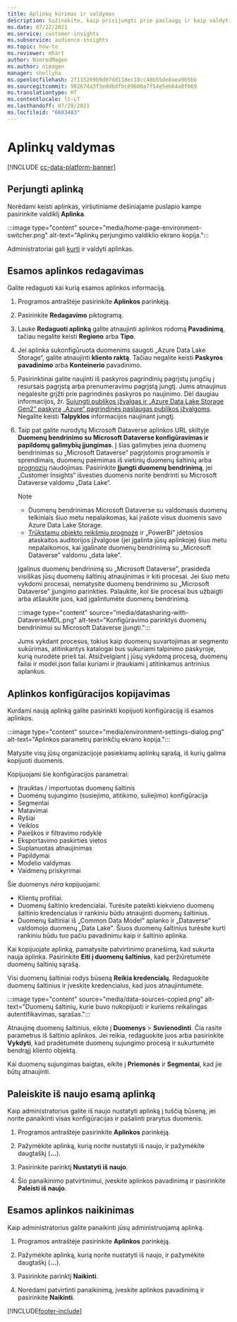 ```yaml
---
title: Aplinkų kūrimas ir valdymas
description: Sužinokite, kaip prisijungti prie paslaugų ir kaip valdyti aplinkas.
ms.date: 07/22/2021
ms.service: customer-insights
ms.subservice: audience-insights
ms.topic: how-to
ms.reviewer: mhart
author: NimrodMagen
ms.author: nimagen
manager: shellyha
ms.openlocfilehash: 2f115269b9d07dd118ec18cc48b55de8aea9b5bb
ms.sourcegitcommit: 98267da3f3eddbdfbc89600a7f54e5e664a8f069
ms.translationtype: HT
ms.contentlocale: lt-LT
ms.lasthandoff: 07/28/2021
ms.locfileid: "6683483"
---
```

# <a name="manage-environments"></a>Aplinkų valdymas

[!INCLUDE [cc-data-platform-banner](../includes/cc-data-platform-banner.md)]

## <a name="switch-environments"></a>Perjungti aplinką

Norėdami keisti aplinkas, viršutiniame dešiniajame puslapio kampe pasirinkite valdiklį **Aplinka**.

:::image type="content" source="media/home-page-environment-switcher.png" alt-text="Aplinkų perjungimo valdiklio ekrano kopija.":::

Administratoriai gali [kurti](get-started-paid.md) ir valdyti aplinkas.

## <a name="edit-an-existing-environment"></a>Esamos aplinkos redagavimas

Galite redaguoti kai kurią esamos aplinkos informaciją.

1.  Programos antraštėje pasirinkite **Aplinkos** parinkėją.

2.  Pasirinkite **Redagavimo** piktogramą.

3. Lauke **Redaguoti aplinką** galite atnaujinti aplinkos rodomą **Pavadinimą**, tačiau negalite keisti  **Regiono** arba **Tipo**.

4. Jei aplinka sukonfigūruota duomenims saugoti „Azure Data Lake Storage“, galite atnaujinti **kliento raktą**. Tačiau negalite keisti **Paskyros pavadinimo** arba **Konteinerio** pavadinimo.

5. Pasirinktinai galite naujinti iš paskyros pagrindinių pagrįstų jungčių į resursais pagrįstą arba prenumeravimu pagrįstą jungtį. Jums atnaujinus negalėsite grįžti prie pagrindinės paskyros po naujinimo. Dėl daugiau informacijos, žr. [Sujungti publikos įžvalgas ir „Azure Data Lake Storage Gen2“ paskyrą „Azure“ pagrindinės paslaugas publikos įžvalgoms](connect-service-principal.md). Negalite keisti **Talpyklos** informacijos naujinant jungtį.

6. Taip pat galite nurodytų Microsoft Dataverse aplinkos URL skiltyje **Duomenų bendrinimo su Microsoft Dataverse konfigūravimas ir papildomų galimybių įjungimas**. Į šias galimybes įeina duomenų bendrinimas su „Microsoft Dataverse” pagrįstomis programomis ir sprendimais, duomenų paėmimas iš vietinių duomenų šaltinių arba [prognozių](predictions.md) naudojimas. Pasirinkite **Įjungti duomenų bendrinimą**, jei „Customer Insights“ išvesties duomenis norite bendrinti su Microsoft Dataverse valdomu „Data Lake“.

   > [!NOTE]
   > - Duomenų bendrinimas Microsoft Dataverse su valdomasis duomenų telkiniais šiuo metu nepalaikomas, kai įrašote visus duomenis savo Azure Data Lake Storage.
   > - [Trūkstamų objekto reikšmių prognozė](predictions.md) ir „PowerBI” įdėtosios ataskaitos auditorijos įžvalgose (jei įgalinta jūsų aplinkoje) šiuo metu nepalaikomos, kai įgalinate duomenų bendrinimą su „Microsoft Dataverse” valdomu „data lake”.

   Įgalinus duomenų bendrinimą su „Microsoft Dataverse”, prasideda visiškas jūsų duomenų šaltinių atnaujinimas ir kiti procesai. Jei šiuo metu vykdomi procesai, nematysite duomenų bendrinimo su „Microsoft Dataverse” įjungimo parinkties. Palaukite, kol šie procesai bus užbaigti arba atšaukite juos, kad įgalintumėte duomenų bendrinimą. 
   
   :::image type="content" source="media/datasharing-with-DataverseMDL.png" alt-text="Konfigūravimo parinktys duomenų bendrinimui su Microsoft Dataverse įjungti.":::
   
   Jums vykdant procesus, tokius kaip duomenų suvartojimas ar segmento sukūrimas, atitinkantys katalogai bus sukuriami talpinimo paskyroje, kurią nurodėte prieš tai. Atsižvelgiant į jūsų vykdomą procesą, duomenų failai ir model.json failai kuriami ir įtraukiami į atitinkamus antrinius aplankus.

## <a name="copy-the-environment-configuration"></a>Aplinkos konfigūracijos kopijavimas

Kurdami naują aplinką galite pasirinkti kopijuoti konfigūraciją iš esamos aplinkos. 

:::image type="content" source="media/environment-settings-dialog.png" alt-text="Aplinkos parametrų parinkčių ekrano kopija.":::

Matysite visų jūsų organizacijoje pasiekiamų aplinkų sąrašą, iš kurių galima kopijuoti duomenis.

Kopijuojami šie konfigūracijos parametrai:

- Įtrauktas / importuotas duomenų šaltinis
- Duomenų sujungimo (susiejimo, atitikimo, suliejimo) konfigūracija
- Segmentai
- Matavimai
- Ryšiai
- Veiklos
- Paieškos ir filtravimo rodyklė
- Eksportavimo paskirties vietos
- Suplanuotas atnaujinimas
- Papildymai
- Modelio valdymas
- Vaidmenų priskyrimai

Šie duomenys *nėra* kopijuojami:

- Klientų profiliai.
- Duomenų šaltinio kredencialai. Turėsite pateikti kiekvieno duomenų šaltinio kredencialus ir rankiniu būdu atnaujinti duomenų šaltinius.
- Duomenų šaltiniai iš „Common Data Model“ aplanko ir „Dataverse“ valdomojo duomenų „Data Lake". Šiuos duomenų šaltinius turėsite kurti rankiniu būdu tuo pačiu pavadinimu kaip ir šaltinio aplinka.

Kai kopijuojate aplinką, pamatysite patvirtinimo pranešimą, kad sukurta nauja aplinka. Pasirinkite **Eiti į duomenų šaltinius**, kad peržiūrėtumėte duomenų šaltinių sąrašą.

Visi duomenų šaltiniai rodys būseną **Reikia kredencialų**. Redaguokite duomenų šaltinius ir įveskite kredencialus, kad juos atnaujintumėte.

:::image type="content" source="media/data-sources-copied.png" alt-text="Duomenų šaltinių, kurie buvo nukopijuoti ir kuriems reikalingas autentifikavimas, sąrašas.":::

Atnaujinę duomenų šaltinius, eikite į **Duomenys** > **Suvienodinti**. Čia rasite parametrus iš šaltinio aplinkos. Jei reikia, redaguokite juos arba pasirinkite **Vykdyti**, kad pradėtumėte duomenų sujungimo procesą ir sukurtumėte bendrąjį kliento objektą.

Kai duomenų sujungimas baigtas, eikite į **Priemonės** ir **Segmentai**, kad jie būtų atnaujinti.

## <a name="reset-an-existing-environment"></a>Paleiskite iš naujo esamą aplinką

Kaip administratorius galite iš naujo nustatyti aplinką į tuščią būseną, jei norite panaikinti visas konfigūracijas ir pašalinti prarytus duomenis.

1.  Programos antraštėje pasirinkite **Aplinkos** parinkėją. 

2.  Pažymėkite aplinką, kurią norite nustatyti iš naujo, ir pažymėkite daugtaškį (**...**). 

3. Pasirinkite parinktį **Nustatyti iš naujo**. 

4.  Šio panaikinimo patvirtinimui, įveskite aplinkos pavadinimą ir pasirinkite **Paleisti iš naujo**.

## <a name="delete-an-existing-environment"></a>Esamos aplinkos naikinimas

Kaip administratorius galite panaikinti jūsų administruojamą aplinką.

1.  Programos antraštėje pasirinkite **Aplinkos** parinkėją.

2.  Pažymėkite aplinką, kurią norite nustatyti iš naujo, ir pažymėkite daugtaškį (**...**). 

3. Pasirinkite parinktį **Naikinti**. 

4.  Norėdami patvirtinti panaikinimą, įveskite aplinkos pavadinimą ir pasirinkite **Naikinti**.


[!INCLUDE[footer-include](../includes/footer-banner.md)]
